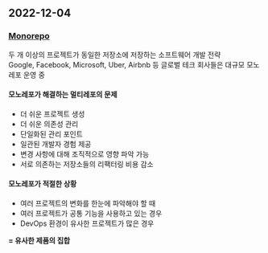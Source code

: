 ## 2022-12-04
### [Monorepo](https://d2.naver.com/helloworld/0923884)
두 개 이상의 프로젝트가 동일한 저장소에 저장하는 소프트웨어 개발 전략  
Google, Facebook, Microsoft, Uber, Airbnb 등 글로벌 테크 회사들은 대규모 모노레포 운영 중  
#### 모노레포가 해결하는 멀티레포의 문제
- 더 쉬운 프로젝트 생성
- 더 쉬운 의존성 관리
- 단일화된 관리 포인트
- 일관된 개발자 경험 제공
- 변경 사항에 대해 조직적으로 영향 파악 가능
- 서로 의존하는 저장소들의 리팩터링 비용 감소

#### 모노레포가 적절한 상황
- 여러 프로젝트의 변화를 한눈에 파악해야 할 때
- 여러 프로젝트가 공통 기능을 사용하고 있는 경우
- DevOps 환경이 유사한 프로젝트가 많은 경우


**= 유사한 제품의 집합**
